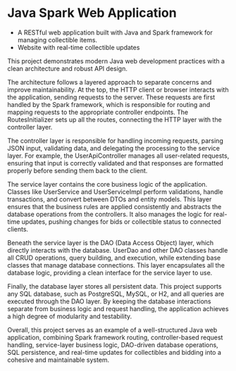 # Java Spark Web Application

- A RESTful web application built with Java and Spark framework for managing collectible items.
- Website with real-time collectible updates

This project demonstrates modern Java web development practices with a clean architecture and robust API design.

The architecture follows a layered approach to separate concerns and improve maintainability. At the top, the HTTP
client or browser interacts with the application, sending requests to the server. These requests are first handled by
the Spark framework, which is responsible for routing and mapping requests to the appropriate controller endpoints. The
RoutesInitializer sets up all the routes, connecting the HTTP layer with the controller layer.

The controller layer is responsible for handling incoming requests, parsing JSON input, validating data, and delegating
the processing to the service layer. For example, the UserApiController manages all user-related requests, ensuring that
input is correctly validated and that responses are formatted properly before sending them back to the client.

The service layer contains the core business logic of the application. Classes like UserService and UserServiceImpl
perform validations, handle transactions, and convert between DTOs and entity models. This layer ensures that the
business rules are applied consistently and abstracts the database operations from the controllers. It also manages the
logic for real-time updates, pushing changes for bids or collectible status to connected clients.

Beneath the service layer is the DAO (Data Access Object) layer, which directly interacts with the database. UserDao and
other DAO classes handle all CRUD operations, query building, and execution, while extending base classes that manage
database connections. This layer encapsulates all the database logic, providing a clean interface for the service layer
to use.

Finally, the database layer stores all persistent data. This project supports any SQL database, such as PostgreSQL,
MySQL, or H2, and all queries are executed through the DAO layer. By keeping the database interactions separate from
business logic and request handling, the application achieves a high degree of modularity and testability.

Overall, this project serves as an example of a well-structured Java web application, combining Spark framework routing,
controller-based request handling, service-layer business logic, DAO-driven database operations, SQL persistence, and
real-time updates for collectibles and bidding into a cohesive and maintainable system.